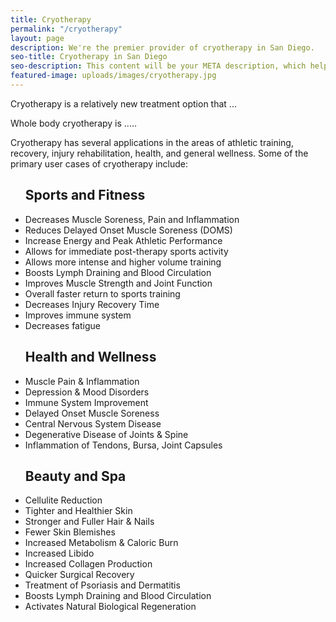```yaml
---
title: Cryotherapy
permalink: "/cryotherapy"
layout: page
description: We're the premier provider of cryotherapy in San Diego.
seo-title: Cryotherapy in San Diego
seo-description: This content will be your META description, which helps with SEO.
featured-image: uploads/images/cryotherapy.jpg
---
```


Cryotherapy is a relatively new treatment option that ...

Whole body cryotherapy is .....

Cryotherapy has several applications in the areas of athletic training, recovery, injury rehabilitation, health, and general wellness. Some of the primary user cases of cryotherapy include:

<section id="flex-section">
  <ul class="cryo-use-list">
    <h2>Sports and Fitness</h2>
    <li>Decreases Muscle Soreness, Pain and Inflammation</li>
    <li>Reduces Delayed Onset Muscle Soreness (DOMS)</li>
    <li>Increase Energy and Peak Athletic Performance</li>
    <li>Allows for immediate post-therapy sports activity</li>
    <li>Allows more intense and higher volume training</li>
    <li>Boosts Lymph Draining and Blood Circulation</li>
    <li>Improves Muscle Strength and Joint Function</li>
    <li>Overall faster return to sports training</li>
    <li>Decreases Injury Recovery Time</li>
    <li>Improves immune system</li>
    <li>Decreases fatigue</li>
  </ul>
  <ul class="cryo-use-list">
    <h2>Health and Wellness</h2>
    <li>Muscle Pain & Inflammation</li>
    <li>Depression & Mood Disorders</li>
    <li>Immune System Improvement</li>
    <li>Delayed Onset Muscle Soreness</li>
    <li>Central Nervous System Disease</li>
    <li>Degenerative Disease of Joints & Spine</li>
    <li>Inflammation of Tendons, Bursa, Joint Capsules</li>
  </ul>
  <ul class="cryo-use-list">
    <h2>Beauty and Spa</h2>
    <li>Cellulite Reduction</li>
    <li>Tighter and Healthier Skin</li>
    <li>Stronger and Fuller Hair & Nails</li>
    <li>Fewer Skin Blemishes</li>
    <li>Increased Metabolism & Caloric Burn</li>
    <li>Increased Libido</li>
    <li>Increased Collagen Production</li>
    <li>Quicker Surgical Recovery</li>
    <li>Treatment of Psoriasis and Dermatitis</li>
    <li>Boosts Lymph Draining and Blood Circulation</li>
    <li>Activates Natural Biological Regeneration</li>
  </ul>
